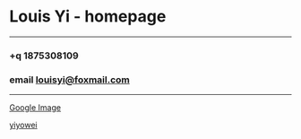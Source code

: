 # Louis Yi - homepage

---

### +q 1875308109

### email louisyi@foxmail.com

---

[Google Image](https://go.weihanli.xyz/)

[yiyowei](http://www.louisyi.top:443/)
